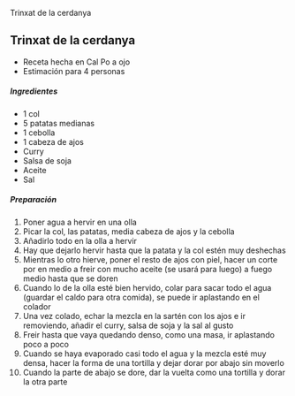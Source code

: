 Trinxat de la cerdanya

## Trinxat de la cerdanya

* Receta hecha en Cal Po a ojo
* Estimación para 4 personas

##### Ingredientes

* 1 col
* 5 patatas medianas
* 1 cebolla
* 1 cabeza de ajos
* Curry
* Salsa de soja
* Aceite
* Sal

##### Preparación

1. Poner agua a hervir en una olla
2. Picar la col, las patatas, media cabeza de ajos y la cebolla
3. Añadirlo todo en la olla a hervir
4. Hay que dejarlo hervir hasta que la patata y la col estén muy deshechas
5. Mientras lo otro hierve, poner el resto de ajos con piel, hacer un corte por en medio a freir con mucho aceite (se usará para luego) a fuego medio hasta que se doren
6. Cuando lo de la olla esté bien hervido, colar para sacar todo el agua (guardar el caldo para otra comida), se puede ir aplastando en el colador
7. Una vez colado, echar la mezcla en la sartén con los ajos e ir removiendo, añadir el curry, salsa de soja y la sal al gusto
8. Freir hasta que vaya quedando denso, como una masa, ir aplastando poco a poco
9. Cuando se haya evaporado casi todo el agua y la mezcla esté muy densa, hacer la forma de una tortilla y dejar dorar por abajo sin moverlo
10. Cuando la parte de abajo se dore, dar la vuelta como una tortilla y dorar la otra parte